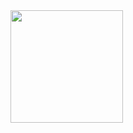 
<img height="180em" src="https://github-readme-stats.vercel.app/api?username=jmiguelqv&show_icons=true&hide_border=true&&count_private=true&include_all_commits=true" />

<!--START_SECTION:waka-->
<!--END_SECTION:waka-->
